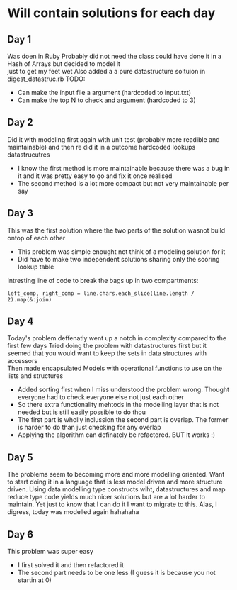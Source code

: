 # Will contain solutions for each day

## Day 1

Was doen in Ruby
Probably did not need the class could have done it in a Hash of Arrays but decided to model it  
just to get my feet wet
Also added a a pure datastructure soltuion in digest_datastruc.rb
TODO:
 - Can make the input file a argument (hardcoded to input.txt)
 - Can make the top N to check and argument (hardcoded to 3)


## Day 2

Did it with modeling first again with unit test (probably more readible and maintainable) and then re did it in a outcome hardcoded lookups datastrucutres
 - I know the first method is more maintainable because there was a bug in it and it was pretty easy to go and fix it once realised
 - The second method is a lot more compact but not very maintainable per say

## Day 3

This was the first solution where the two parts of the solution wasnot build ontop of each other
 - This problem was simple enought not think of a modeling solution for it
 - Did have to make two independent solutions sharing only the scoring lookup table

Intresting line of code to break the bags up in two compartments:  
```
left_comp, right_comp = line.chars.each_slice(line.length / 2).map(&:join)
```

## Day 4

Today's problem deffenatly went up a notch in complexity compared to the first few days
Tried doing the problem with datastructures first but it seemed that you would want to keep the sets in data structures with accessors  
Then made encapsulated Models with operational functions to use on the lists and structures
 - Added sorting first when I miss understood the problem wrong. Thought everyone had to check everyone else not just each other
 - So there extra functionality mehtods in the modelling layer that is not needed but is still easily possible to do thou
 - The first part is wholly inclussion the second part is overlap. The former is harder to do than just checking for any overlap
 - Applying the algorithm can definately be refactored. BUT it works :)

## Day 5

The problems seem to becoming more and more modelling oriented. Want to start doing it in a language that is less model driven and
more structure driven. 
Using data modelling type constructs wiht, datastructures and map reduce type code yields much nicer solutions but are a lot harder to maintain. Yet just to know that I can do it I want to migrate to this.
Alas, I digress, today was modelled again hahahaha

## Day 6

This problem was super easy
 - I first solved it and then refactored it
 - The second part needs to be one less (I guess it is because you not startin at 0)

